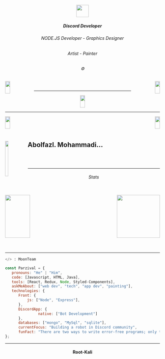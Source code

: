 
<br/>

<div align="center">
<img src="https://media.discordapp.net/attachments/1050893243031765174/1052682558518866031/PicsArt_12-14-11.png" align="center" height="40" width="40" />
</div>

##### <div align="center">Discord Developer</div>  

###### <div align="center">NODE.JS Developer - Graphics Designer</div>  

###### <div align="center">Artist - Painter</div>

###### <div align="center"> ⚙️</div>




<div align="left">
<a href="https://youtube.com/channel/UCXbSf-mBetjGSR_Eq7Ajesw"><img src="https://cdn.discordapp.com/attachments/865598508924796978/970638029322604574/youtube.png" align="left" height="40" style="width: 18%" ></a></div>



<div align="right">
<a href="https://aparat.com/PARZIVALW/live"><img src="https://cdn.discordapp.com/attachments/865598508924796978/970638029138046976/aparat.png" align="right" height="40" style="width: 18%" ></a></div>
<br/>

----

<div align="center">
<a href="https://instagram.com/parzivalw_"><img src="https://cdn.discordapp.com/attachments/865598508924796978/970638029607829554/instagram.png" align="center" height="40" style="width: 18%" ><a/></div>

----

<div align="left">
<a href="https://discord.gg/kEKgyTjHvN"><img src="https://cdn.discordapp.com/attachments/865598508924796978/970638028945125406/discord.png" align="left" height="40" style="width: 18%" ><a/></div>


<div align="right">
<a href="mailto:abolparzival@gmail.com"><img src="https://cdn.discordapp.com/attachments/865598508924796978/970633694568144927/gmail.png" align="right" height="40" style="width: 18%" ></a></div>
<br/><br/><br/>

   
   
<div align="left">

<a href="https://www.instagram.com/parzivalw_/"><img src="https://media.discordapp.net/attachments/1050893243031765174/1052699889911484526/Screenshot_20221215-010144_Discord.jpg" align="left" height="115" style="width: 14%" ><a/>

  <h2>Abolfazl. Mohammadi...</h2>

  <h5></h5>

  <h6></h6></div>

<br/>
   
----
   

###### <div align="center">Stats</div><br/>

<div align="left"><img src="https://github-readme-stats.vercel.app/api?username=parzivalw00&theme=great-gatsby" align="left" height="140p" style="width: 40%" /></div>


<div align="right"><img src="https://github-readme-stats.vercel.app/api/top-langs/?username=parzivalw00&theme=great-gatsby" align="center" height="140p" right="width: 40%" /></div>
<br/><br/>

----

```py
</> : MoonTeam
```

```js
const Parzival = {
   pronouns: "He" | "Him",
   code: [Javascript, HTML, Java],
   tools: [React, Redux, Node, Styled-Components],
   askMeAbout: ["web dev", "tech", "app dev", "painting"],
   technologies: {
      Front: {
          js: ["Node", "Express"],
      },
      DiscordApp: {
               native: ["Bot Development"]
      },
      databases: ["mongo", "MySql", "sqlite"],
      currentFocus: "Building a robot in Discord community",
      funFact: "There are two ways to write error-free programs; only the third one works"
};
```

----
#### <div align="center">Root-Kali</div>
